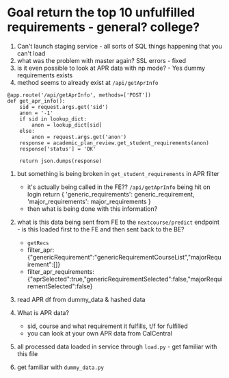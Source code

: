 
#  Goal return the top 10 unfulfilled requirements - general?  college?

1. Can't launch staging service - all sorts of SQL things happening that you can't load
1. what was the problem with master again?  SSL errors - fixed
1. is it even possible to look at APR data with np mode?  - Yes dummy requirements exists
1. method seems to already exist at `/api/getAprInfo`

```
@app.route('/api/getAprInfo', methods=['POST'])
def get_apr_info():
    sid = request.args.get('sid')
    anon = '-1'
    if sid in lookup_dict:
        anon = lookup_dict[sid]
    else:
        anon = request.args.get('anon')
    response = academic_plan_review.get_student_requirements(anon)
    response['status'] = 'OK'

    return json.dumps(response)
```

1. but something is being broken in `get_student_requirements` in APR filter
    - it's actually being called in the FE??  `/api/getAprInfo` being hit on login 
    return {
            'generic_requirements': generic_requirement,
            'major_requirements': major_requirements
        }
    - then what is being done with this information? 

1. what is this data being sent from FE to the `nextcourse/predict` endpoint - is this loaded first to the FE and then sent back to the BE?  
    - `getRecs`
    - filter_apr: {"genericRequirement":"genericRequirementCourseList","majorRequirement":[]}
    - filter_apr_requirements: {"aprSelected":true,"genericRequirementSelected":false,"majorRequirementSelected":false}
1. read APR df from dummy_data & hashed data

1. What is APR data?
    - sid, course and what requirement it fulfills, t/f for fulfilled
    - you can look at your own APR data from CalCentral

1. all processed data loaded in service through `load.py` - get familiar with this file
1. get familiar with `dummy_data.py`


